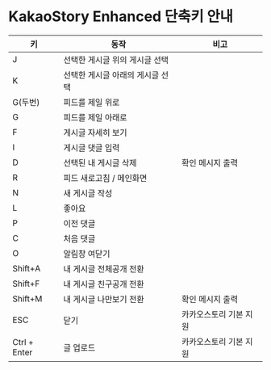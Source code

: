 # KakaoStory Enhanced 단축키 안내
|키|동작|비고|
|---|---|---|
|J|선택한 게시글 위의 게시글 선택|
|K|선택한 게시글 아래의 게시글 선택|
|G(두번)|피드를 제일 위로|
|G|피드를 제일 아래로|
|F|게시글 자세히 보기|
|I|게시글 댓글 입력|
|D|선택된 내 게시글 삭제|확인 메시지 출력|
|R|피드 새로고침 / 메인화면|
|N|새 게시글 작성|
|L|좋아요|
|P|이전 댓글|
|C|처음 댓글|
|O|알림창 여닫기|
|Shift+A|내 게시글 전체공개 전환|
|Shift+F|내 게시글 친구공개 전환|
|Shift+M|내 게시글 나만보기 전환|확인 메시지 출력|
|ESC|닫기|카카오스토리 기본 지원|
|Ctrl + Enter|글 업로드|카카오스토리 기본 지원|